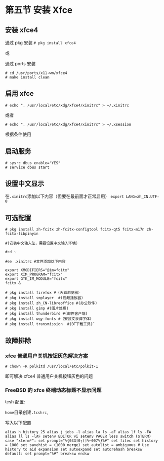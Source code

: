 # 第五节 安装 Xfce

## 安装 xfce4

通过 pkg 安装 `# pkg install xfce4`

或

通过 ports 安装

```
# cd /usr/ports/x11-wm/xfce4
# make install clean
```

## 启用 xfce

`# echo ". /usr/local/etc/xdg/xfce4/xinitrc" > ~/.xinitrc`

或者

`# echo ". /usr/local/etc/xdg/xfce4/xinitrc" > ~/.xsession` 

根据条件使用

## 启动服务

```
# sysrc dbus_enable="YES"
# service dbus start
```

## 设置中文显示

在`.xinitrc`添加以下内容（但要在最前面才正常启用） `export LANG=zh_CN.UTF-8`

## 可选配置

```
# pkg install zh-fcitx zh-fcitx-configtool fcitx-qt5 fcitx-m17n zh-fcitx-libpinyin

#(安装中文输入法，需要设置中文输入环境)
```
```
#cd ~

#ee .xinitrc #文件添加以下内容

export XMODIFIERS="@im=fcitx"
export XIM_PROGRAM="fcitx"
export GTK_IM_MODULE="fcitx"
fcitx &
```

```
# pkg install firefox #（火狐浏览器）
# pkg install smplayer  #(视频播放器)
# pkg install zh_CN-libreoffice #(办公软件)
# pkg install gimp #(图片处理)
# pkg install thunderbird #(邮件客户端)
# pkg install wqy-fonts #（安装文泉驿字体）
# pkg install transmission  #(BT下载工具)`
```

## 故障排除

### xfce 普通用户关机按钮灰色解决方案

`# chown -R polkitd /usr/local/etc/polkit-1`

即可解决 xfce4 普通用户关机按钮灰色的问题

### FreeBSD 的 xfce 终端动态标题不显示问题

tcsh 配置:

`home`目录创建`.tcshrc`,

写入以下配置

`alias h history 25 alias j jobs -l alias la ls -aF alias lf ls -FA alias ll ls -lAF setenv EDITOR vi setenv PAGER less switch ($TERM) case "xterm*": set prompt="%{033]0;[]%~007%}%#" set filec set history = 1000 set savehist = (1000 merge) set autolist = ambiguous # Use history to aid expansion set autoexpand set autorehash breaksw default: set prompt="%#" breaksw endsw`
